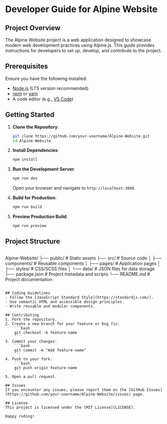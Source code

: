 # Developer Guide for Alpine Website

## Project Overview
The Alpine Website project is a web application designed to showcase modern web development practices using Alpine.js. This guide provides instructions for developers to set up, develop, and contribute to the project.

## Prerequisites
Ensure you have the following installed:
- [Node.js](https://nodejs.org/) (LTS version recommended)
- [npm](https://www.npmjs.com/) or [yarn](https://yarnpkg.com/)
- A code editor (e.g., [VS Code](https://code.visualstudio.com/))

## Getting Started

1. **Clone the Repository**:
    ```bash
    git clone https://github.com/your-username/Alpine-Website.git
    cd Alpine-Website
    ```

2. **Install Dependencies**:
    ```bash
    npm install
    ```

3. **Run the Development Server**:
    ```bash
    npm run dev
    ```
    Open your browser and navigate to `http://localhost:3000`.

4. **Build for Production**:
    ```bash
    npm run build
    ```

5. **Preview Production Build**:
    ```bash
    npm run preview
    ```

## Project Structure
```
```
Alpine-Website/
├── public/         # Static assets
├── src/            # Source code
│   ├── components/ # Reusable components
│   ├── pages/      # Application pages
│   ├── styles/     # CSS/SCSS files
│   └── data/       # JSON files for data storage
├── package.json    # Project metadata and scripts
└── README.md       # Project documentation
```

## Coding Guidelines
- Follow the [JavaScript Standard Style](https://standardjs.com/).
- Use semantic HTML and accessible design principles.
- Write reusable and modular components.

## Contributing
1. Fork the repository.
2. Create a new branch for your feature or bug fix:
    ```bash
    git checkout -b feature-name
    ```
3. Commit your changes:
    ```bash
    git commit -m "Add feature-name"
    ```
4. Push to your fork:
    ```bash
    git push origin feature-name
    ```
5. Open a pull request.

## Issues
If you encounter any issues, please report them on the [GitHub Issues](https://github.com/your-username/Alpine-Website/issues) page.

## License
This project is licensed under the [MIT License](LICENSE).

Happy coding!